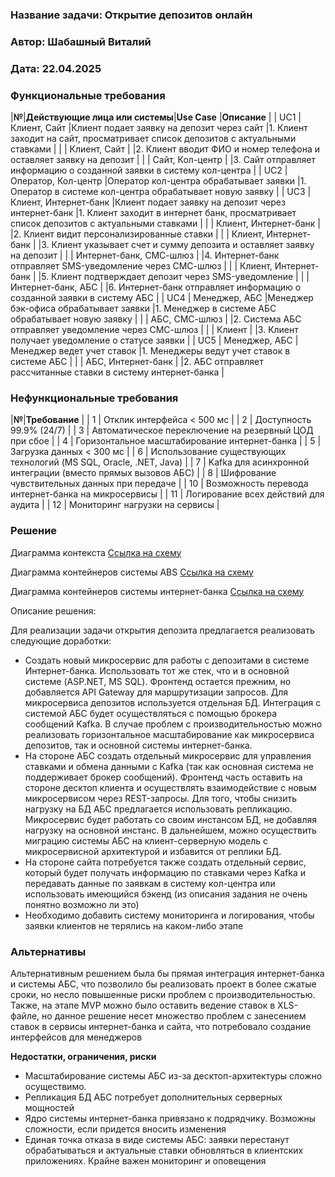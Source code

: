 ﻿### <a name="_b7urdng99y53"></a>**Название задачи:** Открытие депозитов онлайн
### <a name="_hjk0fkfyohdk"></a>**Автор:** Шабашный Виталий
### <a name="_uanumrh8zrui"></a>**Дата:** 22.04.2025
### <a name="_3bfxc9a45514"></a>**Функциональные требования**

|**№**|**Действующие лица или системы**|**Use Case**                                        |**Описание**                                                                             |
| UC1 | Клиент, Сайт                   |Клиент подает заявку на депозит через сайт          |1. Клиент заходит на сайт, просматривает список депозитов с актуальными ставками         |
|     | Клиент, Сайт                   |                                                    |2. Клиент вводит ФИО и номер телефона и оставляет заявку на депозит                      |
|     | Сайт, Кол-центр                |                                                    |3. Сайт отправляет информацию о созданной заявки в систему кол-центра                    |
| UC2 | Оператор, Кол-центр            |Оператор кол-центра обрабатывает заявки             |1. Оператор в системе кол-центра обрабатывает новую заявку                               |
| UC3 | Клиент, Интернет-банк          |Клиент подает заявку на депозит через интернет-банк |1. Клиент заходит в интернет банк, просматривает список депозитов с актуальными ставками |
|     | Клиент, Интернет-банк          |                                                    |2. Клиент видит персонализированные ставки                                               |
|     | Клиент, Интернет-банк          |                                                    |3. Клиент указывает счет и сумму депозита и оставляет заявку на депозит                  |
|     | Интернет-банк, СМС-шлюз        |                                                    |4. Интернет-банк отправляет SMS-уведомление через СМС-шлюз                               |
|     | Клиент, Интернет-банк          |                                                    |5. Клиент подтверждает депозит через SMS-уведомление                                     |
|     | Интернет-банк, АБС             |                                                    |6. Интернет-банк отправляет информацию о созданной заявки в систему АБС                  |
| UC4 | Менеджер, АБС                  |Менеджер бэк-офиса обрабатывает заявки              |1. Менеджер в системе АБС обрабатывает новую заявку                                      |
|     | АБС, СМС-шлюз                  |                                                    |2. Система АБС отправляет уведомление через СМС-шлюз                                     |
|     | Клиент                         |                                                    |3. Клиент получает уведомление о статусе заявки                                          |
| UC5 | Менеджер, АБС                  |Менеджер ведет учет ставок                          |1. Менеджеры ведут учет ставок в системе АБС                                             |
|     | АБС, Интернет-банк             |                                                    |2. АБС отправляет рассчитанные ставки в систему интернет-банка                           |

### <a name="_u8xz25hbrgql"></a>**Нефункциональные требования**

|**№**|**Требование**                                                      |
| 1   | Отклик интерфейса < 500 мс                                         |
| 2   | Доступность 99.9% (24/7)                                           |
| 3   | Автоматическое переключение на резервный ЦОД при сбое              |
| 4   | Горизонтальное масштабирование интернет-банка                      |
| 5   | Загрузка данных < 300 мс                                           |
| 6   | Использование существующих технологий (MS SQL, Oracle, .NET, Java) |
| 7   | Kafka для асинхронной интеграции (вместо прямых вызовов АБС)       |
| 8   | Шифрование чувствительных данных при передаче                      |
| 10  | Возможность перевода интернет-банка на микросервисы                |
| 11  | Логирование всех действий для аудита                               |
| 12  | Мониторинг нагрузки на сервисы                                     |

### <a name="_qmphm5d6rvi3"></a>**Решение**
Диаграмма контекста
 [Ссылка на схему](https://github.com/noisegrind3r/architecture-sprint-9/blob/sprint_9/Task3/Context_Diagram.drawio.png)

Диаграмма контейнеров системы ABS
 [Ссылка на схему](https://github.com/noisegrind3r/architecture-sprint-9/blob/sprint_9/Task3/ABS_Container_Diagram.drawio.png)

Диаграмма контейнеров системы интернет-банка
 [Ссылка на схему](https://github.com/noisegrind3r/architecture-sprint-9/blob/sprint_9/Task3/InternetBank_Container_Diagram.drawio.png)

Описание решения:

 Для реализации задачи открытия депозита предлагается реализовать следующие доработки:
  - Создать новый микросервис для работы с депозитами в системе Интернет-банка. Использовать тот же стек, что и в основной системе (ASP.NET, MS SQL). Фронтенд остается прежним, но добавляется API Gateway для маршрутизации запросов. Для микросервиса депозитов используется отдельная БД. Интеграция с системой АБС будет осуществляться с помощью брокера сообщений Kafka. В случае проблем с производительностью можно реализовать горизонтальное масштабирование как микросервиса депозитов, так и основной системы интернет-банка.
  - На стороне АБС создать отдельный микросервис для управления ставками и обмена данными с Kafka (так как основная система не поддерживает брокер сообщений). Фронтенд часть оставить на стороне десктоп клиента и осуществлять взаимодействие с новым микросервисом через REST-запросы. Для того, чтобы снизить нагрузку на БД АБС предлагается использовать репликацию. Микросервис будет работать со своим инстансом БД, не добавляя нагрузку на основной инстанс. В дальнейшем, можно осуществить миграцию системы АБС на клиент-серверную модель с микросервисной архитектурой и избавится от реплики БД.
  - На стороне сайта потребуется также создать отдельный сервис, который будет получать информацию по ставками через Kafka и передавать данные по заявкам в систему кол-центра или использовать имеющийся бэкенд (из описания задания не очень понятно возможно ли это) 
  - Необходимо добавить систему мониторинга и логирования, чтобы заявки клиентов не терялись на каком-либо этапе

### <a name="_bjrr7veeh80c"></a>**Альтернативы**

Альтернативным решением была бы прямая интеграция интернет-банка и системы АБС, что позволило бы реализовать проект в более сжатые сроки, но несло повышенные риски проблем с производительностью. Также, на этапе MVP можно было оставить ведение ставок в XLS-файле, но данное решение несет множество проблем с занесением ставок в сервисы интернет-банка и сайта, что потребовало создание интерфейсов для менеджеров

**Недостатки, ограничения, риски**

 - Масштабирование системы АБС из-за десктоп-архитектуры сложно осуществимо. 
 - Репликация БД АБС потребует дополнительных серверных мощностей
 - Ядро системы интернет-банка привязано к подрядчику. Возможны сложности, если придется вносить изменения
 - Единая точка отказа в виде системы АБС: заявки перестанут обрабатываться и актуальные ставки обновляться в клиентских приложениях. Крайне важен мониторинг и оповещения
